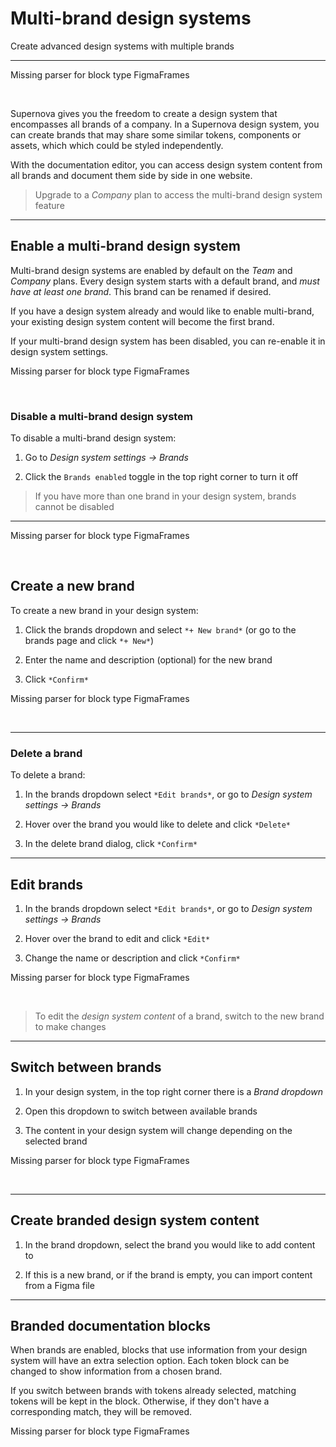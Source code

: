 
# Multi-brand design systems

Create advanced design systems with multiple brands

---



Missing parser for block type FigmaFrames

 

Supernova gives you the freedom to create a design system that encompasses all brands of a company. In a Supernova design system, you can create brands that may share some similar tokens, components or assets, which which could be styled independently. 

With the documentation editor, you can access design system content from all brands and document them side by side in one website.

> Upgrade to a *Company* plan to access the multi-brand design system feature

---

## Enable a multi-brand design system

Multi-brand design systems are enabled by default on the *Team* and *Company* plans. Every design system starts with a default brand, and *must have at least one brand*. This brand can be renamed if desired. 

If you have a design system already and would like to enable multi-brand, your existing design system content will become the first brand.

If your multi-brand design system has been disabled, you can re-enable it in design system settings. 



Missing parser for block type FigmaFrames

 

### Disable a multi-brand design system

To disable a multi-brand design system:

1. Go to *Design system settings -> Brands*

1. Click the `Brands enabled` toggle in the top right corner to turn it off

> If you have more than one brand in your design system, brands cannot be disabled

---



Missing parser for block type FigmaFrames

 

## Create a new brand

To create a new brand in your design system:

1. Click the brands dropdown and select `*+ New brand*` (or go to the brands page and click `*+ New*`)

1. Enter the name and description (optional) for the new brand

1. Click `*Confirm*`



Missing parser for block type FigmaFrames

 

---

### Delete a brand

To delete a brand:

1. In the brands dropdown select `*Edit brands*`, or go to *Design system settings -> Brands*

1. Hover over the brand you would like to delete and click `*Delete*`

1. In the delete brand dialog, click `*Confirm*`

---

## Edit brands

1. In the brands dropdown select `*Edit brands*`, or go to *Design system settings -> Brands*

1. Hover over the brand to edit and click `*Edit*`

1. Change the name or description and click `*Confirm*`



Missing parser for block type FigmaFrames

 

> To edit the *design system content* of a brand, switch to the new brand to make changes 

---

## Switch between brands

1. In your design system, in the top right corner there is a *Brand dropdown*

1. Open this dropdown to switch between available brands

1. The content in your design system will change depending on the selected brand



Missing parser for block type FigmaFrames

 

---

## Create branded design system content

1. In the brand dropdown, select the brand you would like to add content to

1. If this is a new brand, or if the brand is empty, you can import content from a Figma file

---

## Branded documentation blocks

When brands are enabled, blocks that use information from your design system will have an extra selection option. Each token block can be changed to show information from a chosen brand.

If you switch between brands with tokens already selected, matching tokens will be kept in the block. Otherwise, if they don't have a corresponding match, they will be removed.



Missing parser for block type FigmaFrames

 